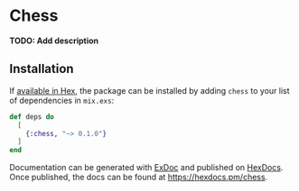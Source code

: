 # Chess

**TODO: Add description**

## Installation

If [available in Hex](https://hex.pm/docs/publish), the package can be installed
by adding `chess` to your list of dependencies in `mix.exs`:

```elixir
def deps do
  [
    {:chess, "~> 0.1.0"}
  ]
end
```

Documentation can be generated with [ExDoc](https://github.com/elixir-lang/ex_doc)
and published on [HexDocs](https://hexdocs.pm). Once published, the docs can
be found at <https://hexdocs.pm/chess>.
